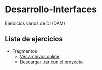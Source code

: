 # Desarrollo-Interfaces

Ejercicios varios de DI (DAM)


## Lista de ejercicios

- Fragmentos
  * [Ver archivos online](https://github.com/DanielTamargo/Desarrollo-Interfaces/tree/master/Fragmentos/EjercicioFragmentos)
  * [Descargar .rar con el proyecto](https://github.com/DanielTamargo/Desarrollo-Interfaces/blob/master/Fragmentos/DanielTamargo-EjercicioFragmentos.rar)

